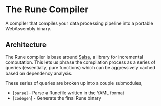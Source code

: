 # The Rune Compiler

A compiler that compiles your data processing pipeline into a portable
WebAssembly binary.

## Architecture

The Rune compiler is base around [Salsa][salsa], a library for incremental
computation.  This lets us phrase the compilation process as a series of queries
(essentially, pure functions) which can be aggressively cached based on
dependency analysis.

These series of queries are broken up into a couple submodules,

- [`parse`] - Parse a Runefile written in the YAML format
- [`codegen`] - Generate the final Rune binary

[salsa]: https://github.com/salsa-rs/salsa

